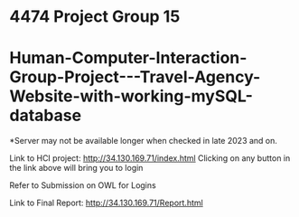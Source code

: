 # 4474 Project Group 15
# Human-Computer-Interaction-Group-Project---Travel-Agency-Website-with-working-mySQL-database

*Server may not be available longer when checked in late 2023 and on.  

Link to HCI project:
http://34.130.169.71/index.html
Clicking on any button in the link above will bring you to login

Refer to Submission on OWL for Logins

Link to Final Report:
http://34.130.169.71/Report.html


